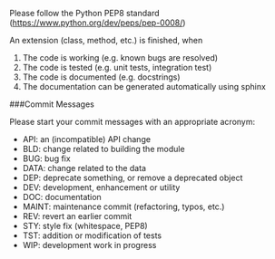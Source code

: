 Please follow the Python PEP8 standard (https://www.python.org/dev/peps/pep-0008/)

An extension (class, method, etc.) is finished, when
   1. The code is working (e.g. known bugs are resolved)
   2. The code is tested (e.g. unit tests, integration test)
   3. The code is documented (e.g. docstrings)
   4. The documentation can be generated automatically using sphinx

###Commit Messages


Please start your commit messages with an appropriate acronym:

  * API: an (incompatible) API change
  * BLD: change related to building the module
  * BUG: bug fix
  * DATA: change related to the data
  * DEP: deprecate something, or remove a deprecated object
  * DEV: development, enhancement or utility
  * DOC: documentation
  * MAINT: maintenance commit (refactoring, typos, etc.)
  * REV: revert an earlier commit
  * STY: style fix (whitespace, PEP8)
  * TST: addition or modification of tests
  * WIP: development work in progress
